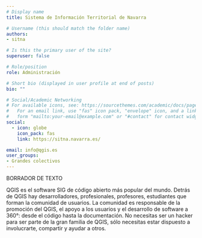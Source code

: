 ```yaml
---
# Display name
title: Sistema de Información Territorial de Navarra

# Username (this should match the folder name)
authors:
- sitna

# Is this the primary user of the site?
superuser: false

# Role/position
role: Administración

# Short bio (displayed in user profile at end of posts)
bio: ""

# Social/Academic Networking
# For available icons, see: https://sourcethemes.com/academic/docs/page-builder/#icons
#   For an email link, use "fas" icon pack, "envelope" icon, and a link in the
#   form "mailto:your-email@example.com" or "#contact" for contact widget.
social:
  - icon: globe
    icon_pack: fas
    link: https://sitna.navarra.es/

email: info@qgis.es
user_groups:
- Grandes colectivos
---
```


BORRADOR DE TEXTO

QGIS es el software SIG de código abierto más popular del mundo. Detrás de QGIS hay desarrolladores, profesionales, profesores, estudiantes que forman la comunidad de usuarios. La comunidad es responsable de la promoción del QGIS, el apoyo a los usuarios y el desarrollo de software a 360°: desde el código hasta la documentación. No necesitas ser un hacker para ser parte de la gran familia de QGIS, sólo necesitas estar dispuesto a involucrarte, compartir y ayudar a otros.
